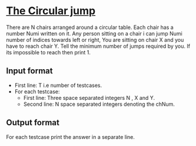 # [The Circular jump][link]

There are N chairs arranged around a circular table. Each chair has a number Numi written on it. Any person sitting on a chair i can jump Numi number of indices towards left or right, You are sitting on chair X and you have to reach chair Y. Tell the minimum number of jumps required by you. If its impossible to reach then print 1.

## Input format

- First line: T i.e number of testcases.
- For each testcase:
  - First line: Three space separated integers N , X and Y.
  - Second line: N space separated integers denoting the chNum.

## Output format

For each testcase print the answer in a separate line.

[link]: https://www.hackerearth.com/practice/algorithms/graphs/breadth-first-search/practice-problems/algorithm/the-circular-jump-9515a45c/
